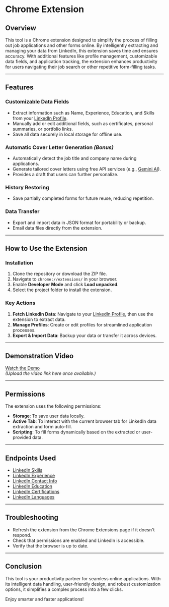 # Chrome Extension

## Overview

This tool is a Chrome extension designed to simplify the process of filling out job applications and other forms online. By intelligently extracting and managing your data from LinkedIn, this extension saves time and ensures accuracy. With additional features like profile management, customizable data fields, and application tracking, the extension enhances productivity for users navigating their job search or other repetitive form-filling tasks.

---

## Features

###  Customizable Data Fields
- Extract information such as Name, Experience, Education, and Skills from your [LinkedIn Profile](https://www.linkedin.com/in/username-6a2936233/).
- Manually add or edit additional fields, such as certificates, personal summaries, or portfolio links.
- Save all data securely in local storage for offline use.

###  Automatic Cover Letter Generation *(Bonus)*
- Automatically detect the job title and company name during applications.
- Generate tailored cover letters using free API services (e.g., [Gemini AI](https://ai.google.dev/pricing#1_5flash)).
- Provides a draft that users can further personalize.

###  History Restoring
- Save partially completed forms for future reuse, reducing repetition.

###  Data Transfer
- Export and import data in JSON format for portability or backup.
- Email data files directly from the extension.

---

## How to Use the Extension

### Installation
1. Clone the repository or download the ZIP file.
2. Navigate to `chrome://extensions/` in your browser.
3. Enable **Developer Mode** and click **Load unpacked**.
4. Select the project folder to install the extension.

### Key Actions
1. **Fetch LinkedIn Data**: Navigate to your [LinkedIn Profile](https://www.linkedin.com/in/username-6a2936233/), then use the extension to extract data.
2. **Manage Profiles**: Create or edit profiles for streamlined application processes.
3. **Export & Import Data**: Backup your data or transfer it across devices.

---

## Demonstration Video

[Watch the Demo](#)  
*(Upload the video link here once available.)*

---

## Permissions

The extension uses the following permissions:
- **Storage**: To save user data locally.
- **Active Tab**: To interact with the current browser tab for LinkedIn data extraction and form auto-fill.
- **Scripting**: To fill forms dynamically based on the extracted or user-provided data.

---

## Endpoints Used
- [LinkedIn Skills](https://www.linkedin.com/in/username-6a2936233/details/skills)  
- [LinkedIn Experience](https://www.linkedin.com/in/username-6a2936233/details/experience)  
- [LinkedIn Contact Info](https://www.linkedin.com/in/username-6a2936233/overlay/contact-info)  
- [LinkedIn Education](https://www.linkedin.com/in/username-6a2936233/details/education)  
- [LinkedIn Certifications](https://www.linkedin.com/in/username-6a2936233/details/certifications)  
- [LinkedIn Languages](https://www.linkedin.com/in/username-6a2936233/details/languages)  

---

## Troubleshooting
- Refresh the extension from the Chrome Extensions page if it doesn't respond.
- Check that permissions are enabled and LinkedIn is accessible.
- Verify that the browser is up to date.

---

## Conclusion

This tool is your productivity partner for seamless online applications. With its intelligent data handling, user-friendly design, and robust customization options, it simplifies a complex process into a few clicks.

Enjoy smarter and faster applications!
